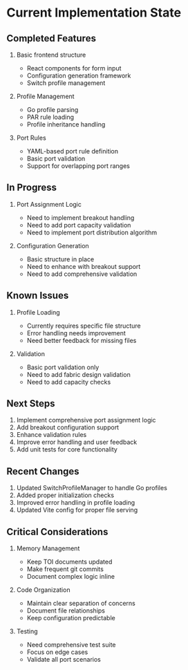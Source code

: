 # Current Implementation State

## Completed Features
1. Basic frontend structure
   - React components for form input
   - Configuration generation framework
   - Switch profile management

2. Profile Management
   - Go profile parsing
   - PAR rule loading
   - Profile inheritance handling

3. Port Rules
   - YAML-based port rule definition
   - Basic port validation
   - Support for overlapping port ranges

## In Progress
1. Port Assignment Logic
   - Need to implement breakout handling
   - Need to add port capacity validation
   - Need to implement port distribution algorithm

2. Configuration Generation
   - Basic structure in place
   - Need to enhance with breakout support
   - Need to add comprehensive validation

## Known Issues
1. Profile Loading
   - Currently requires specific file structure
   - Error handling needs improvement
   - Need better feedback for missing files

2. Validation
   - Basic port validation only
   - Need to add fabric design validation
   - Need to add capacity checks

## Next Steps
1. Implement comprehensive port assignment logic
2. Add breakout configuration support
3. Enhance validation rules
4. Improve error handling and user feedback
5. Add unit tests for core functionality

## Recent Changes
1. Updated SwitchProfileManager to handle Go profiles
2. Added proper initialization checks
3. Improved error handling in profile loading
4. Updated Vite config for proper file serving

## Critical Considerations
1. Memory Management
   - Keep TOI documents updated
   - Make frequent git commits
   - Document complex logic inline

2. Code Organization
   - Maintain clear separation of concerns
   - Document file relationships
   - Keep configuration predictable

3. Testing
   - Need comprehensive test suite
   - Focus on edge cases
   - Validate all port scenarios
